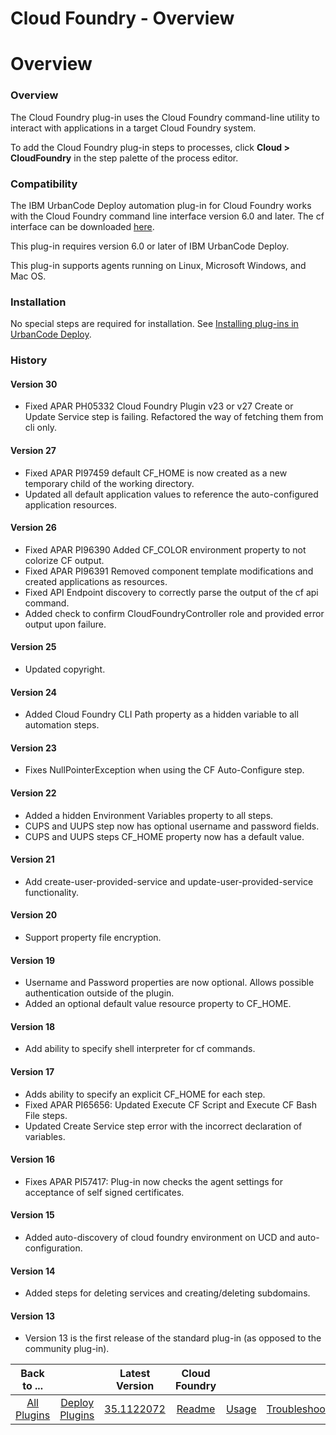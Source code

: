
Cloud Foundry - Overview
========================

# Overview



### Overview




 


The Cloud Foundry plug-in uses the Cloud Foundry command-line utility to interact with applications in a target Cloud Foundry system.


To add the Cloud Foundry plug-in steps to processes, click **Cloud > CloudFoundry** in the step palette of the process editor.


### Compatibility


The IBM UrbanCode Deploy automation plug-in for Cloud Foundry works with the Cloud Foundry command line interface version 6.0 and later. The cf interface can be downloaded [here](https://github.com/cloudfoundry/cli).


This plug-in requires version 6.0 or later of IBM UrbanCode Deploy.


This plug-in supports agents running on Linux, Microsoft Windows, and Mac OS.


### Installation


No special steps are required for installation. See [Installing plug-ins in UrbanCode Deploy](https://www.urbancode.com/resource/installing-plug-ins-in-urbancode-products/ "Installing plug-ins in UrbanCode Deploy").


### History


#### Version 30


* Fixed APAR PH05332 Cloud Foundry Plugin v23 or v27 Create or Update Service step is failing. Refactored the way of fetching them from cli only.


#### Version 27


* Fixed APAR PI97459 default CF\_HOME is now created as a new temporary child of the working directory.
* Updated all default application values to reference the auto-configured application resources.


#### Version 26


* Fixed APAR PI96390 Added CF\_COLOR environment property to not colorize CF output.
* Fixed APAR PI96391 Removed component template modifications and created applications as resources.
* Fixed API Endpoint discovery to correctly parse the output of the cf api command.
* Added check to confirm CloudFoundryController role and provided error output upon failure.


#### Version 25


* Updated copyright.


#### Version 24


* Added Cloud Foundry CLI Path property as a hidden variable to all automation steps.


#### Version 23


* Fixes NullPointerException when using the CF Auto-Configure step.


#### Version 22


* Added a hidden Environment Variables property to all steps.
* CUPS and UUPS step now has optional username and password fields.
* CUPS and UUPS steps CF\_HOME property now has a default value.


#### Version 21


* Add create-user-provided-service and update-user-provided-service functionality.


#### Version 20


* Support property file encryption.


#### Version 19


* Username and Password properties are now optional. Allows possible authentication outside of the plugin.
* Added an optional default value resource property to CF\_HOME.


#### Version 18


* Add ability to specify shell interpreter for cf commands.


#### Version 17


* Adds ability to specify an explicit CF\_HOME for each step.
* Fixed APAR PI65656: Updated Execute CF Script and Execute CF Bash File steps.
* Updated Create Service step error with the incorrect declaration of variables.


#### Version 16


* Fixes APAR PI57417: Plug-in now checks the agent settings for acceptance of self signed certificates.


#### Version 15


* Added auto-discovery of cloud foundry environment on UCD and auto-configuration.


#### Version 14


* Added steps for deleting services and creating/deleting subdomains.


#### Version 13


* Version 13 is the first release of the standard plug-in (as opposed to the community plug-in).




|Back to ...||Latest Version|Cloud Foundry |||||
| :---: | :---: | :---: | :---: | :---: | :---: | :---: | :---: |
|[All Plugins](../../index.md)|[Deploy Plugins](../README.md)|[35.1122072](https://raw.githubusercontent.com/UrbanCode/IBM-UCD-PLUGINS/main/files/cloud-foundry/cloud-foundry-35.1122072.zip)|[Readme](README.md)|[Usage](usage.md)|[Troubleshooting](troubleshooting.md)|[Steps](steps.md)|[Downloads](downloads.md)|
